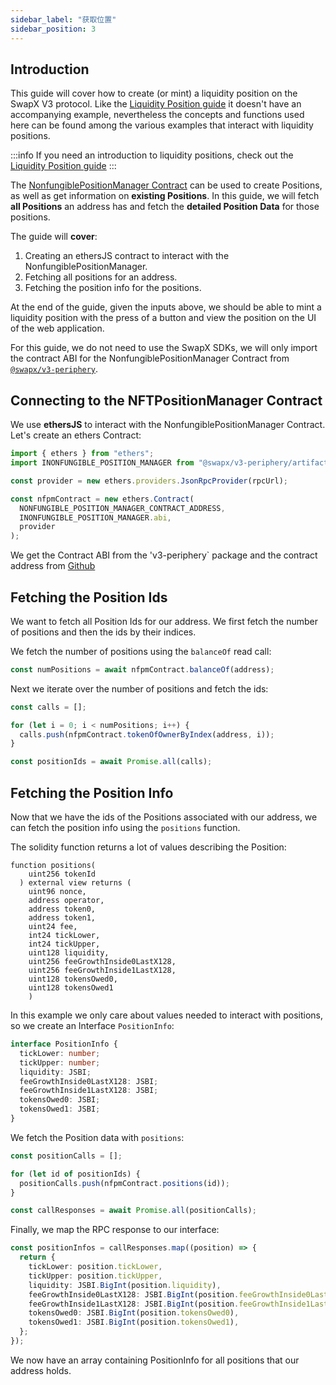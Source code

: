 ```yaml
---
sidebar_label: "获取位置"
sidebar_position: 3
---
```


## Introduction

This guide will cover how to create (or mint) a liquidity position on the SwapX V3 protocol.
Like the [Liquidity Position guide](01-position-data) it doesn't have an accompanying example, nevertheless the concepts and functions used here can be found among the various examples that interact with liquidity positions.

:::info
If you need an introduction to liquidity positions, check out the [Liquidity Position guide](01-position-data)
:::

The [NonfungiblePositionManager Contract](contracts/v3/reference/periphery/NonfungiblePositionManager) can be used to create Positions, as well as get information on **existing Positions**.
In this guide, we will fetch **all Positions** an address has and fetch the **detailed Position Data** for those positions.

The guide will **cover**:

1. Creating an ethersJS contract to interact with the NonfungiblePositionManager.
2. Fetching all positions for an address.
3. Fetching the position info for the positions.

At the end of the guide, given the inputs above, we should be able to mint a liquidity position with the press of a button and view the position on the UI of the web application.

For this guide, we do not need to use the SwapX SDKs, we will only import the contract ABI for the NonfungiblePositionManager Contract from [`@swapx/v3-periphery`](https://www.npmjs.com/package/@swapx/v3-periphery).

## Connecting to the NFTPositionManager Contract

We use **ethersJS** to interact with the NonfungiblePositionManager Contract. Let's create an ethers Contract:

```typescript
import { ethers } from "ethers";
import INONFUNGIBLE_POSITION_MANAGER from "@swapx/v3-periphery/artifacts/contracts/NonfungiblePositionManager.sol/NonfungiblePositionManager.json";

const provider = new ethers.providers.JsonRpcProvider(rpcUrl);

const nfpmContract = new ethers.Contract(
  NONFUNGIBLE_POSITION_MANAGER_CONTRACT_ADDRESS,
  INONFUNGIBLE_POSITION_MANAGER.abi,
  provider
);
```

We get the Contract ABI from the 'v3-periphery` package and the contract address from [Github](https://github.com/SwapX/v3-periphery/blob/main/deploys.md)

## Fetching the Position Ids

We want to fetch all Position Ids for our address. We first fetch the number of positions and then the ids by their indices.

We fetch the number of positions using the `balanceOf` read call:

```typescript
const numPositions = await nfpmContract.balanceOf(address);
```

Next we iterate over the number of positions and fetch the ids:

```typescript
const calls = [];

for (let i = 0; i < numPositions; i++) {
  calls.push(nfpmContract.tokenOfOwnerByIndex(address, i));
}

const positionIds = await Promise.all(calls);
```

## Fetching the Position Info

Now that we have the ids of the Positions associated with our address, we can fetch the position info using the `positions` function.

The solidity function returns a lot of values describing the Position:

```solidity
function positions(
    uint256 tokenId
  ) external view returns (
    uint96 nonce,
    address operator,
    address token0,
    address token1,
    uint24 fee,
    int24 tickLower,
    int24 tickUpper,
    uint128 liquidity,
    uint256 feeGrowthInside0LastX128,
    uint256 feeGrowthInside1LastX128,
    uint128 tokensOwed0,
    uint128 tokensOwed1
    )
```

In this example we only care about values needed to interact with positions, so we create an Interface `PositionInfo`:

```typescript
interface PositionInfo {
  tickLower: number;
  tickUpper: number;
  liquidity: JSBI;
  feeGrowthInside0LastX128: JSBI;
  feeGrowthInside1LastX128: JSBI;
  tokensOwed0: JSBI;
  tokensOwed1: JSBI;
}
```

We fetch the Position data with `positions`:

```typescript
const positionCalls = [];

for (let id of positionIds) {
  positionCalls.push(nfpmContract.positions(id));
}

const callResponses = await Promise.all(positionCalls);
```

Finally, we map the RPC response to our interface:

```typescript
const positionInfos = callResponses.map((position) => {
  return {
    tickLower: position.tickLower,
    tickUpper: position.tickUpper,
    liquidity: JSBI.BigInt(position.liquidity),
    feeGrowthInside0LastX128: JSBI.BigInt(position.feeGrowthInside0LastX128),
    feeGrowthInside1LastX128: JSBI.BigInt(position.feeGrowthInside1LastX128),
    tokensOwed0: JSBI.BigInt(position.tokensOwed0),
    tokensOwed1: JSBI.BigInt(position.tokensOwed1),
  };
});
```

We now have an array containing PositionInfo for all positions that our address holds.
